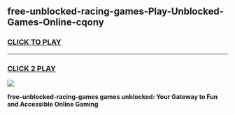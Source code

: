 
## free-unblocked-racing-games-Play-Unblocked-Games-Online-cqony
<h3>
<a href="https://premium76.site?title=free-unblocked-racing-games&ref=24A">CLICK TO PLAY</a></h3>
<hr>

<h3>
<a href="https://premium76.site?title=free-unblocked-racing-games&ref=24A">CLICK 2 PLAY</a>
  
</h3>

<a href="https://premium76.site?title=free-unblocked-racing-games&ref=24A"><img src="https://clearcache.store/games.png"></a>


**free-unblocked-racing-games games unblocked: Your Gateway to Fun and Accessible Online Gaming**
